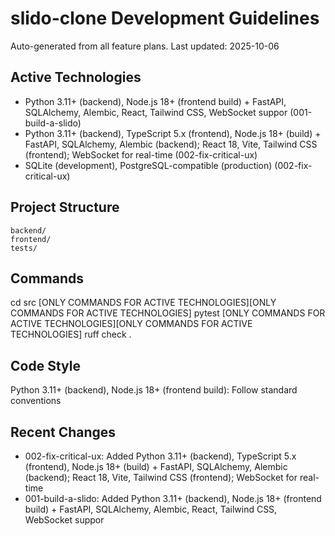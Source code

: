 # slido-clone Development Guidelines

Auto-generated from all feature plans. Last updated: 2025-10-06

## Active Technologies
- Python 3.11+ (backend), Node.js 18+ (frontend build) + FastAPI, SQLAlchemy, Alembic, React, Tailwind CSS, WebSocket suppor (001-build-a-slido)
- Python 3.11+ (backend), TypeScript 5.x (frontend), Node.js 18+ (build) + FastAPI, SQLAlchemy, Alembic (backend); React 18, Vite, Tailwind CSS (frontend); WebSocket for real-time (002-fix-critical-ux)
- SQLite (development), PostgreSQL-compatible (production) (002-fix-critical-ux)

## Project Structure
```
backend/
frontend/
tests/
```

## Commands
cd src [ONLY COMMANDS FOR ACTIVE TECHNOLOGIES][ONLY COMMANDS FOR ACTIVE TECHNOLOGIES] pytest [ONLY COMMANDS FOR ACTIVE TECHNOLOGIES][ONLY COMMANDS FOR ACTIVE TECHNOLOGIES] ruff check .

## Code Style
Python 3.11+ (backend), Node.js 18+ (frontend build): Follow standard conventions

## Recent Changes
- 002-fix-critical-ux: Added Python 3.11+ (backend), TypeScript 5.x (frontend), Node.js 18+ (build) + FastAPI, SQLAlchemy, Alembic (backend); React 18, Vite, Tailwind CSS (frontend); WebSocket for real-time
- 001-build-a-slido: Added Python 3.11+ (backend), Node.js 18+ (frontend build) + FastAPI, SQLAlchemy, Alembic, React, Tailwind CSS, WebSocket suppor

<!-- MANUAL ADDITIONS START -->
<!-- MANUAL ADDITIONS END -->
